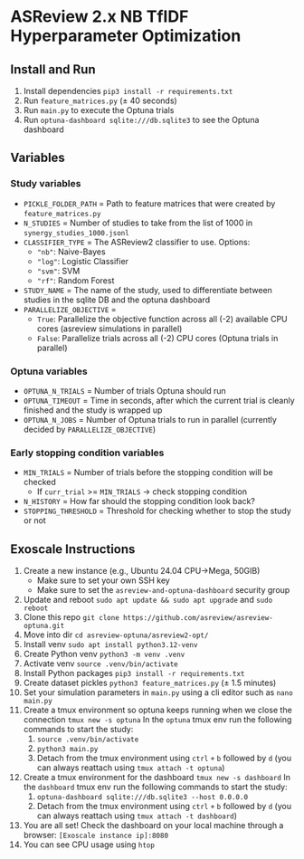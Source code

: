 # ASReview 2.x NB TfIDF Hyperparameter Optimization
## Install and Run
1. Install dependencies `pip3 install -r requirements.txt`
2. Run `feature_matrices.py` (± 40 seconds)
3. Run `main.py` to execute the Optuna trials
4. Run `optuna-dashboard sqlite:///db.sqlite3` to see the Optuna dashboard

## Variables
### Study variables
- `PICKLE_FOLDER_PATH` = Path to feature matrices that were created by `feature_matrices.py`
- `N_STUDIES` = Number of studies to take from the list of 1000 in `synergy_studies_1000.jsonl`
- `CLASSIFIER_TYPE` = The ASReview2 classifier to use. Options: 
    - `"nb"`: Naive-Bayes
    - `"log"`: Logistic Classifier
    - `"svm"`: SVM
    - `"rf"`: Random Forest
- `STUDY_NAME` = The name of the study, used to differentiate between studies in the sqlite DB and the optuna dashboard
- `PARALLELIZE_OBJECTIVE` = 
    - `True`: Parallelize the objective function across all (-2) available CPU cores (asreview simulations in parallel)
    - `False`: Parallelize trials across all (-2) CPU cores (Optuna trials in parallel)

### Optuna variables
- `OPTUNA_N_TRIALS` = Number of trials Optuna should run
- `OPTUNA_TIMEOUT` = Time in seconds, after which the current trial is cleanly finished and the study is wrapped up
- `OPTUNA_N_JOBS` = Number of Optuna trials to run in parallel (currently decided by `PARALLELIZE_OBJECTIVE`)

### Early stopping condition variables
- `MIN_TRIALS` = Number of trials before the stopping condition will be checked
    - If `curr_trial` >= `MIN_TRIALS` -> check stopping condition
- `N_HISTORY` = How far should the stopping condition look back?
- `STOPPING_THRESHOLD` = Threshold for checking whether to stop the study or not

## Exoscale Instructions
1. Create a new instance (e.g., Ubuntu 24.04 CPU->Mega, 50GIB)
    - Make sure to set your own SSH key
    - Make sure to set the `asreview-and-optuna-dashboard` security group
2. Update and reboot `sudo apt update && sudo apt upgrade` and `sudo reboot`
3. Clone this repo `git clone https://github.com/asreview/asreview-optuna.git`
4. Move into dir `cd asreview-optuna/asreview2-opt/`
5. Install venv `sudo apt install python3.12-venv`
6. Create Python venv `python3 -m venv .venv`
7. Activate venv `source .venv/bin/activate`
8. Install Python packages `pip3 install -r requirements.txt`
9. Create dataset pickles `python3 feature_matrices.py` (± 1.5 minutes)
10. Set your simulation parameters in `main.py` using a cli editor such as `nano main.py`
11. Create a tmux environment so optuna keeps running when we close the connection `tmux new -s optuna`
    In the `optuna` tmux env run the following commands to start the study:
    1. `source .venv/bin/activate`
    2. `python3 main.py`
    3. Detach from the tmux environment using `ctrl` `+` `b` followed by `d` (you can always reattach using `tmux attach -t optuna`)
12. Create a tmux environment for the dashboard `tmux new -s dashboard`
    In the `dashboard` tmux env run the following commands to start the study:
    1. `optuna-dashboard sqlite:///db.sqlite3 --host 0.0.0.0`
    2. Detach from the tmux environment using `ctrl` `+` `b` followed by `d` (you can always reattach using `tmux attach -t dashboard`)
13. You are all set! Check the dashboard on your local machine through a browser: `[Exoscale instance ip]:8080`
14. You can see CPU usage using `htop`
